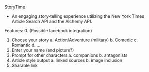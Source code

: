 StoryTime
- An engaging story-telling experience utilizing the New York Times Article Search API and the Alchemy API.

Features:
0. (Possible facebook integration)
1. Choose your story
	a. Action/Adventure (military)
	b. Comedic
	c. Romantic
	d. ...
2. Enter your name (and picture?)
3. Prompt for other characters
	a. companions
	b. antagonists
4. Article style output
	a. linked sources
	b. image inclusion
5. Sharable link